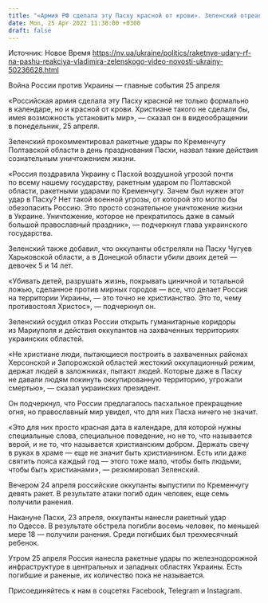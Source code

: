 ```yaml
---
title: "«Армия РФ сделала эту Пасху красной от крови». Зеленский отреагировал на атаки оккупантов в один из самых главных христианских праздников"
date: Mon, 25 Apr 2022 11:38:00 +0300
draft: false
---
```

Источник: Новое Время https://nv.ua/ukraine/politics/raketnye-udary-rf-na-pashu-reakciya-vladimira-zelenskogo-video-novosti-ukrainy-50236628.html


 Война России против Украины — главные события 25 апреля

«Российская армия сделала эту Пасху красной не только формально в календаре, но и красной от крови. Христиане такого не сделали бы, имея возможность установить мир», — сказал он в видеообращении в понедельник, 25 апреля.

Зеленский прокомментировал ракетные удары по Кременчугу Полтавской области в день празднования Пасхи, назвал такие действия сознательным уничтожением жизни.

«Россия поздравила Украину с Пасхой воздушной угрозой почти по всему нашему государству, ракетным ударом по Полтавской области, ракетными ударами по Кременчугу. Зачем был нужен этот удар в Пасху? Нет такой военной угрозы, от которой это могло бы обезопасить Россию. Это просто сознательное уничтожение жизни в Украине. Уничтожение, которое не прекратилось даже в самый большой православный праздник», — подчеркнул глава украинского государства.

Зеленский также добавил, что оккупанты обстреляли на Пасху Чугуев Харьковской области, а в Донецкой области убили двоих детей — девочек 5 и 14 лет.

«Убивать детей, разрушать жизнь, покрывать циничной и тотальной ложью, сделанное против мирных городов — все, что делает Россия на территории Украины, — это точно не христианство. Это то, чему противостоял Христос», — подчеркнул он.

Зеленский осудил отказ России открыть гуманитарные коридоры из Мариуполя и действия оккупантов на захваченных территориях украинских областей.

«Не христиане люди, пытающиеся построить в захваченных районах Херсонской и Запорожской областей жестокий оккупационный режим, держат людей в заложниках, пытают людей. Которые даже в Пасху не давали людям покинуть оккупированную территорию, угрожали смертью», — сказал украинских президент.

Он подчеркнул, что России предлагалось пасхальное прекращение огня, но православный мир увидел, что для них Пасха ничего не значит.

«Это для них просто красная дата в календаре, для которой нужны специальные слова, специальное поведение, но не то, что называется верой, и не то, что называется христианским добром. Держать свечу в руках в храме — еще не значит быть христианином. Есть или даже святить пояса каждый год — этого тоже мало, чтобы быть людьми, чтобы быть христианами», — резюмировал Зеленский.

Вечером 24 апреля российские оккупанты выпустили по Кременчугу девять ракет. В результате атаки погиб один человек, еще семь получили ранения.

Накануне Пасхи, 23 апреля, оккупанты нанесли ракетный удар по Одессе. В результате обстрела погибли восемь человек, по меньшей мере 18 — получили ранения. Среди погибших был трехмесячный ребенок.

Утром 25 апреля Россия нанесла ракетные удары по железнодорожной инфраструктуре в центральных и западных областях Украины. Есть погибшие и раненые, их количество пока не называется.

Присоединяйтесь к нам в соцсетях Facebook, Telegram и Instagram.
